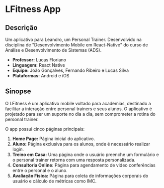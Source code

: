 # LFitness App

## Descrição
Um aplicativo para Leandro, um Personal Trainer. Desenvolvido na disciplina de "Desenvolvimento Mobile em React-Native" do curso de Análise e Desenvolvimento de Sistemas (ADS).

- **Professor:** Lucas Floriano
- **Linguagem:** React Native
- **Equipe:** João Gonçalves, Fernando Ribeiro e Lucas Silva
- **Plataformas:** Android e iOS

## Sinopse
O LFitness é um aplicativo mobile voltado para academias, destinado a facilitar a interação entre personal trainers e seus alunos. O aplicativo é projetado para ser um suporte no dia a dia, sem comprometer a rotina do personal trainer. 

O app possui cinco páginas principais:
1. **Home Page:** Página inicial do aplicativo.
2. **Aluno:** Página exclusiva para os alunos, onde é necessário realizar login.
3. **Treino em Casa:** Uma página onde o usuário preenche um formulário e o personal trainer retorna com uma resposta personalizada.
4. **Consultoria Online:** Página para agendamento de video conferências entre o personal e o aluno.
5. **Avaliação Física:** Página para coleta de informações corporais do usuário e cálculo de métricas como IMC.
